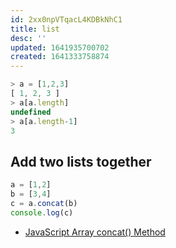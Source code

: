 ```yaml
---
id: 2xx0npVTqacL4KDBkNhC1
title: list
desc: ''
updated: 1641935700702
created: 1641333758874
---
```


``` javascript
> a = [1,2,3]
[ 1, 2, 3 ]
> a[a.length]
undefined
> a[a.length-1]
3
```

## Add two lists together

``` javascript
a = [1,2]
b = [3,4]
c = a.concat(b)
console.log(c)
```

* [JavaScript Array concat() Method](https://www.w3schools.com/jsref/jsref_concat_array.asp)